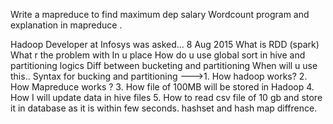 Write a mapreduce to find maximum dep salary Wordcount program and explanation in mapreduce .
	
Hadoop Developer at Infosys was asked...	8 Aug 2015
What is RDD (spark) What r the problem with In u place How do u use global sort in hive and partitioning logics Diff between bucketing and partitioning When will u use this.. Syntax for bucking and partitioning
--->1. How hadoop works?
 2. How Mapreduce works ?
 3. How file of 100MB will be stored in Hadoop 
4. How I will update data in hive files 
5. How to read csv file of 10 gb and store it in database as it is within few seconds.
hashset and hash map diffrence.





